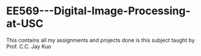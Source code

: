# EE569---Digital-Image-Processing-at-USC

This contains all my assignments and projects done is this subject taught by Prof. C.C. Jay Kuo
